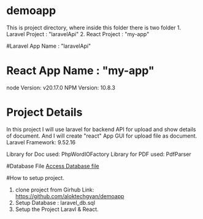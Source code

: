 # demoapp
This is project directory, where inside this folder there is two folder 
        1. Laravel Project : "laravelApi" 
        2. React Project   : "my-app" 
        
#Laravel App Name : "laravelApi"

# React App Name : "my-app"
node Version: v20.17.0
NPM Version: 10.8.3

# Project Details
In this project I will use laravel for backend API for upload and show details of document.
And I will create "react" App GUI for upload file as document.
Laravel Framework:  9.52.16 

Library for Doc used: PhpWordIOFactory
Library for PDF used: PdfParser

#Database File
<a href="laravel_db.sql">Access Database file</a>

#How to setup project.
1. clone project from Girhub Link: https://github.com/aloktechgyan/demoapp
2. Setup Database : laravel_db.sql
3. Setup the Project Laravl & React.
